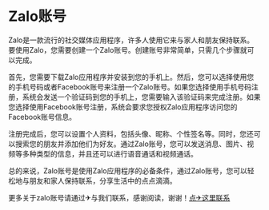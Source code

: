 # Zalo账号

Zalo是一款流行的社交媒体应用程序，许多人使用它来与家人和朋友保持联系。要使用Zalo，您需要创建一个Zalo账号。创建账号非常简单，只需几个步骤就可以完成。

首先，您需要下载Zalo应用程序并安装到您的手机上。然后，您可以选择使用您的手机号码或者Facebook账号来注册一个Zalo账号。如果您选择使用手机号码注册，系统会发送一个验证码到您的手机上，您需要输入该验证码来完成注册。如果您选择使用Facebook账号注册，系统会要求您授权Zalo应用程序访问您的Facebook账号信息。

注册完成后，您可以设置个人资料，包括头像、昵称、个性签名等。同时，您还可以搜索您的朋友并添加他们为好友。通过Zalo账号，您可以发送消息、图片、视频等多种类型的信息，并且还可以进行语音通话和视频通话。

总的来说，Zalo账号是使用Zalo应用程序的必备条件，通过Zalo账号，您可以轻松地与朋友和家人保持联系，分享生活中的点点滴滴。

更多关于zalo账号请通过✈与我们联系，感谢阅读，谢谢！[点✈这里联系](https://t.me/lianmeng09)